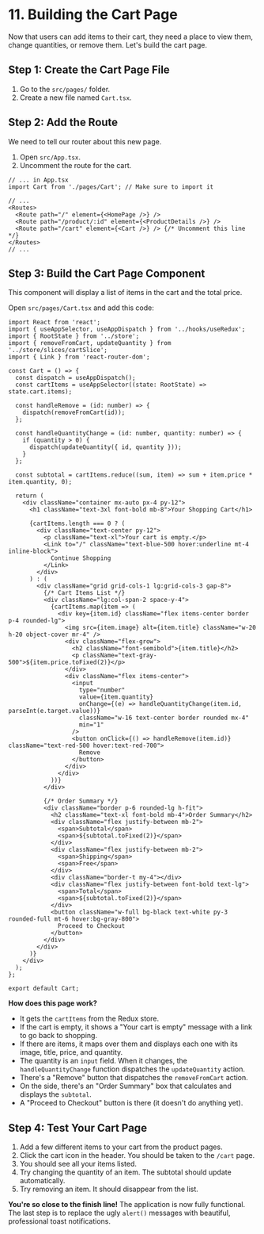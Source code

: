 # 11. Building the Cart Page

Now that users can add items to their cart, they need a place to view them, change quantities, or remove them. Let's build the cart page.

## Step 1: Create the Cart Page File

1.  Go to the `src/pages/` folder.
2.  Create a new file named `Cart.tsx`.

## Step 2: Add the Route

We need to tell our router about this new page.

1.  Open `src/App.tsx`.
2.  Uncomment the route for the cart.

```tsx
// ... in App.tsx
import Cart from './pages/Cart'; // Make sure to import it

// ...
<Routes>
  <Route path="/" element={<HomePage />} />
  <Route path="/product/:id" element={<ProductDetails />} />
  <Route path="/cart" element={<Cart />} /> {/* Uncomment this line */}
</Routes>
// ...
```

## Step 3: Build the Cart Page Component

This component will display a list of items in the cart and the total price.

Open `src/pages/Cart.tsx` and add this code:

```tsx
import React from 'react';
import { useAppSelector, useAppDispatch } from '../hooks/useRedux';
import { RootState } from '../store';
import { removeFromCart, updateQuantity } from '../store/slices/cartSlice';
import { Link } from 'react-router-dom';

const Cart = () => {
  const dispatch = useAppDispatch();
  const cartItems = useAppSelector((state: RootState) => state.cart.items);

  const handleRemove = (id: number) => {
    dispatch(removeFromCart(id));
  };

  const handleQuantityChange = (id: number, quantity: number) => {
    if (quantity > 0) {
      dispatch(updateQuantity({ id, quantity }));
    }
  };

  const subtotal = cartItems.reduce((sum, item) => sum + item.price * item.quantity, 0);

  return (
    <div className="container mx-auto px-4 py-12">
      <h1 className="text-3xl font-bold mb-8">Your Shopping Cart</h1>
      
      {cartItems.length === 0 ? (
        <div className="text-center py-12">
          <p className="text-xl">Your cart is empty.</p>
          <Link to="/" className="text-blue-500 hover:underline mt-4 inline-block">
            Continue Shopping
          </Link>
        </div>
      ) : (
        <div className="grid grid-cols-1 lg:grid-cols-3 gap-8">
          {/* Cart Items List */}
          <div className="lg:col-span-2 space-y-4">
            {cartItems.map(item => (
              <div key={item.id} className="flex items-center border p-4 rounded-lg">
                <img src={item.image} alt={item.title} className="w-20 h-20 object-cover mr-4" />
                <div className="flex-grow">
                  <h2 className="font-semibold">{item.title}</h2>
                  <p className="text-gray-500">${item.price.toFixed(2)}</p>
                </div>
                <div className="flex items-center">
                  <input
                    type="number"
                    value={item.quantity}
                    onChange={(e) => handleQuantityChange(item.id, parseInt(e.target.value))}
                    className="w-16 text-center border rounded mx-4"
                    min="1"
                  />
                  <button onClick={() => handleRemove(item.id)} className="text-red-500 hover:text-red-700">
                    Remove
                  </button>
                </div>
              </div>
            ))}
          </div>

          {/* Order Summary */}
          <div className="border p-6 rounded-lg h-fit">
            <h2 className="text-xl font-bold mb-4">Order Summary</h2>
            <div className="flex justify-between mb-2">
              <span>Subtotal</span>
              <span>${subtotal.toFixed(2)}</span>
            </div>
            <div className="flex justify-between mb-2">
              <span>Shipping</span>
              <span>Free</span>
            </div>
            <div className="border-t my-4"></div>
            <div className="flex justify-between font-bold text-lg">
              <span>Total</span>
              <span>${subtotal.toFixed(2)}</span>
            </div>
            <button className="w-full bg-black text-white py-3 rounded-full mt-6 hover:bg-gray-800">
              Proceed to Checkout
            </button>
          </div>
        </div>
      )}
    </div>
  );
};

export default Cart;
```

**How does this page work?**
- It gets the `cartItems` from the Redux store.
- If the cart is empty, it shows a "Your cart is empty" message with a link to go back to shopping.
- If there are items, it maps over them and displays each one with its image, title, price, and quantity.
- The quantity is an `input` field. When it changes, the `handleQuantityChange` function dispatches the `updateQuantity` action.
- There's a "Remove" button that dispatches the `removeFromCart` action.
- On the side, there's an "Order Summary" box that calculates and displays the `subtotal`.
- A "Proceed to Checkout" button is there (it doesn't do anything yet).

## Step 4: Test Your Cart Page

1.  Add a few different items to your cart from the product pages.
2.  Click the cart icon in the header. You should be taken to the `/cart` page.
3.  You should see all your items listed.
4.  Try changing the quantity of an item. The subtotal should update automatically.
5.  Try removing an item. It should disappear from the list.

**You're so close to the finish line!** The application is now fully functional. The last step is to replace the ugly `alert()` messages with beautiful, professional toast notifications.
